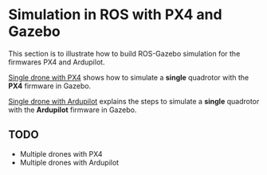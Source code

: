 # Simulation in ROS with PX4 and Gazebo
This section is to illustrate how to build ROS-Gazebo simulation for the firmwares PX4 and Ardupilot.

[Single drone with PX4](2_1_Simulation_ROS_PX4.md) shows how to simulate a **single** quadrotor with the **PX4** firmware in Gazebo.

[Single drone with Ardupilot](2_2_Simulation_ROS_Ardupilot.md) explains the steps to simulate  a **single** quadrotor with the **Ardupilot** firmware in Gazebo.


## TODO
- Multiple drones with PX4
- Multiple drones with Ardupilot
